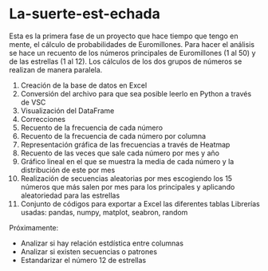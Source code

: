 # La-suerte-est-echada
Esta es la primera fase de un proyecto que hace tiempo que tengo en mente, el cálculo de probabilidades de Euromillones.
Para hacer el análisis se hace un recuento de los números principales de Euromillones (1 al 50) y de las estrellas (1 al 12). 
Los cálculos de los dos grupos de números se realizan de manera paralela.
1) Creación de la base de datos en Excel
2) Conversión del archivo para que sea posible leerlo en Python a través de VSC
3) Visualización del DataFrame
4) Correcciones
5) Recuento de la frecuencia de cada número
6) Recuento de la frecuencia de cada número por columna
7) Representación gráfica de las frecuencias a través de Heatmap
8) Recuento de las veces que sale cada número por mes y año
9) Gráfico lineal en el que se muestra la media de cada número y la distribución de este por mes
10) Realización de secuencias aleatorias por mes escogiendo los 15 números que más salen por mes para los principales y aplicando aleatoriedad para las estrellas
11) Conjunto de códigos para exportar a Excel las diferentes tablas
Librerías usadas: pandas, numpy, matplot, seabron, random

Próximamente:
- Analizar si hay relación estdística entre columnas
- Analizar si existen secuencias o patrones
- Estandarizar el número 12 de estrellas
